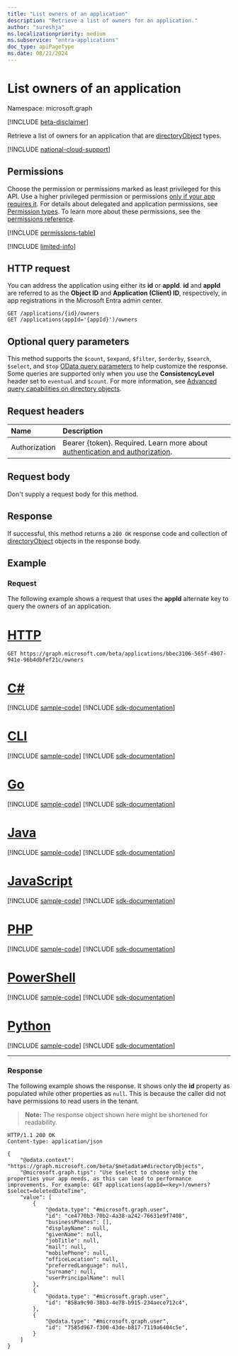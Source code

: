 ```yaml
---
title: "List owners of an application"
description: "Retrieve a list of owners for an application."
author: "sureshja"
ms.localizationpriority: medium
ms.subservice: "entra-applications"
doc_type: apiPageType
ms.date: 08/21/2024
---
```


# List owners of an application

Namespace: microsoft.graph

[!INCLUDE [beta-disclaimer](../../includes/beta-disclaimer.md)]

Retrieve a list of owners for an application that are [directoryObject](../resources/directoryobject.md) types.

[!INCLUDE [national-cloud-support](../../includes/all-clouds.md)]

## Permissions
Choose the permission or permissions marked as least privileged for this API. Use a higher privileged permission or permissions [only if your app requires it](/graph/permissions-overview#best-practices-for-using-microsoft-graph-permissions). For details about delegated and application permissions, see [Permission types](/graph/permissions-overview#permission-types). To learn more about these permissions, see the [permissions reference](/graph/permissions-reference).

<!-- { "blockType": "permissions", "name": "application_list_owners" } -->
[!INCLUDE [permissions-table](../includes/permissions/application-list-owners-permissions.md)]

[!INCLUDE [limited-info](../../includes/limited-info.md)]

## HTTP request

You can address the application using either its **id** or **appId**. **id** and **appId** are referred to as the **Object ID** and **Application (Client) ID**, respectively, in app registrations in the Microsoft Entra admin center.
<!-- { "blockType": "ignored" } -->
```http
GET /applications/{id}/owners
GET /applications(appId='{appId}')/owners
```

## Optional query parameters
This method supports the `$count`, `$expand`, `$filter`, `$orderby`, `$search`, `$select`, and `$top` [OData query parameters](/graph/query-parameters) to help customize the response. Some queries are supported only when you use the **ConsistencyLevel** header set to `eventual` and `$count`. For more information, see [Advanced query capabilities on directory objects](/graph/aad-advanced-queries).

## Request headers
| Name           | Description                |
|:---------------|:---------------------------|
|Authorization|Bearer {token}. Required. Learn more about [authentication and authorization](/graph/auth/auth-concepts).|

## Request body
Don't supply a request body for this method.

## Response

If successful, this method returns a `200 OK` response code and collection of [directoryObject](../resources/directoryobject.md) objects in the response body.
## Example
### Request
The following example shows a request that uses the **appId** alternate key to query the owners of an application.

# [HTTP](#tab/http)
<!-- {
  "blockType": "request",
  "name": "application_get_owners"
}-->
```msgraph-interactive
GET https://graph.microsoft.com/beta/applications/bbec3106-565f-4907-941e-96b4dbfef21c/owners
```

# [C#](#tab/csharp)
[!INCLUDE [sample-code](../includes/snippets/csharp/application-get-owners-csharp-snippets.md)]
[!INCLUDE [sdk-documentation](../includes/snippets/snippets-sdk-documentation-link.md)]

# [CLI](#tab/cli)
[!INCLUDE [sample-code](../includes/snippets/cli/application-get-owners-cli-snippets.md)]
[!INCLUDE [sdk-documentation](../includes/snippets/snippets-sdk-documentation-link.md)]

# [Go](#tab/go)
[!INCLUDE [sample-code](../includes/snippets/go/application-get-owners-go-snippets.md)]
[!INCLUDE [sdk-documentation](../includes/snippets/snippets-sdk-documentation-link.md)]

# [Java](#tab/java)
[!INCLUDE [sample-code](../includes/snippets/java/application-get-owners-java-snippets.md)]
[!INCLUDE [sdk-documentation](../includes/snippets/snippets-sdk-documentation-link.md)]

# [JavaScript](#tab/javascript)
[!INCLUDE [sample-code](../includes/snippets/javascript/application-get-owners-javascript-snippets.md)]
[!INCLUDE [sdk-documentation](../includes/snippets/snippets-sdk-documentation-link.md)]

# [PHP](#tab/php)
[!INCLUDE [sample-code](../includes/snippets/php/application-get-owners-php-snippets.md)]
[!INCLUDE [sdk-documentation](../includes/snippets/snippets-sdk-documentation-link.md)]

# [PowerShell](#tab/powershell)
[!INCLUDE [sample-code](../includes/snippets/powershell/application-get-owners-powershell-snippets.md)]
[!INCLUDE [sdk-documentation](../includes/snippets/snippets-sdk-documentation-link.md)]

# [Python](#tab/python)
[!INCLUDE [sample-code](../includes/snippets/python/application-get-owners-python-snippets.md)]
[!INCLUDE [sdk-documentation](../includes/snippets/snippets-sdk-documentation-link.md)]

---

### Response
The following example shows the response. It shows only the **id** property as populated while other properties as `null`. This is because the caller did not have permissions to read users in the tenant. 
>**Note:** The response object shown here might be shortened for readability.
<!-- {
  "blockType": "response",
  "truncated": true,
  "@odata.type": "microsoft.graph.directoryObject",
  "isCollection": true
} -->
```http
HTTP/1.1 200 OK
Content-type: application/json

{
    "@odata.context": "https://graph.microsoft.com/beta/$metadata#directoryObjects",
    "@microsoft.graph.tips": "Use $select to choose only the properties your app needs, as this can lead to performance improvements. For example: GET applications(appId=<key>)/owners?$select=deletedDateTime",
    "value": [
        {
            "@odata.type": "#microsoft.graph.user",
            "id": "ce4770b3-70b2-4a38-a242-76631e9f7408",
            "businessPhones": [],
            "displayName": null,
            "givenName": null,
            "jobTitle": null,
            "mail": null,
            "mobilePhone": null,
            "officeLocation": null,
            "preferredLanguage": null,
            "surname": null,
            "userPrincipalName": null
        },
        {
            "@odata.type": "#microsoft.graph.user",
            "id": "858a9c90-38b3-4e78-b915-234aece712c4",
        },
        {
            "@odata.type": "#microsoft.graph.user",
            "id": "7585d967-f300-43de-b817-7119a6404c5e",
        }
    ]
}
```

<!-- uuid: 8fcb5dbc-d5aa-4681-8e31-b001d5168d79
2015-10-25 14:57:30 UTC -->
<!--
{
  "type": "#page.annotation",
  "description": "List owners",
  "keywords": "",
  "section": "documentation",
  "tocPath": "",
  "suppressions": [
  ]
}
-->

